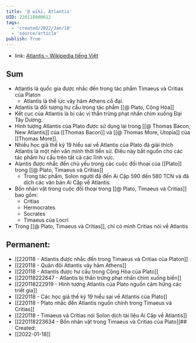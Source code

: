 ```yaml
---
title: '@ wiki, Atlantis'
UID: 220118000612
tags:
  - 'created/2022/Jan/18'
  - 'source/article'
publish: True
---
```

- link: [Atlantis – Wikipedia tiếng Việt](https://vi.wikipedia.org/wiki/Atlantis)

## Sum
- Atlantis là quốc gia được nhắc đến trong tác phẩm Timaeus và Critias của Platon
	- Atlantis là thế lực vây hãm Athens cổ đại.
- Atlantis là đối tượng hư cấu trong tác phẩm [[@ Plato, Cộng Hòa]]
- Kết cục của Atlantis là bị các vị thần trừng phạt nhấn chìm xuống Đại Tây Dương.
- Hình tượng Atlantis của Plato được sử dụng lại trong [[@ Thomas Bacon, New Atlantis]] của [[Thomas Bacon]] và [[@ Thomas More, Utopia]] của [[Thomas More]].
- Nhiều học giả thế kỷ 19 hiểu sai về Atlantis của Plato đã giải thích Atlantis là một nền văn minh thời tiền sử. Điều này bắt nguồn cho các tác phẩm hư cấu trên tất cả các lĩnh vực.
- Alantis được nhắc đến chủ yếu trong các cuộc đối thoại của [[Plato]] trong [[@ Plato, Timaeus và Critias]]
	- Trong tác phẩm, Solon người đã đến Ai Cập 590 đến 580 TCN và đã dịch các văn bản Ai Cập về Atlantis.
- Bốn nhân vật trong cuộc đối thoại trong [[@ Plato, Timaeus và Critias]] bao gồm:
	- Critias
	- Hermocrates
	- Socrates
	- Timaeus của Locri
- Trong [[@ Plato, Timaeus và Critias]], chỉ có mình Critias nói về Atlantis

## Permanent:
- [[220118 - Atlantis được nhắc đến trong Timaeus và Critias của Platon]]
- [[220118 - Quân đội Atlantis vây hãm Athens]]
- [[220118 - Atlantis được hư cấu trong Cộng Hòa của Plato]]
- [[220118222647 - Atlantis bị thần trừng phạt nhấn chìm xuống biển]]
- [[220118222919 - Hình tượng Atlantis của Plato nguồn cảm hứng các triết gia]]
- [[220118 - Các học giả thế kỷ 19 hiểu sai về Atlantis của Plato]]
- [[220118 - Plato nhắc đến Atlantis nguồn chính trong Timaeus và Critias]]
- [[220118 - Timaeus và Critias nói Solon dịch tài liệu Ai Cập về Atlantis]]
- [[220118223634 - Bốn nhân vật trong Timaeus và Critias của Plato]]## Created:
- [[2022-01-18]]
